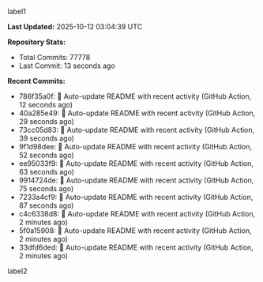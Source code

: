 
label1 
<!-- ACTIVITY_START -->
**Last Updated:** 2025-10-12 03:04:39 UTC

**Repository Stats:**
- Total Commits: 77778
- Last Commit: 13 seconds ago

**Recent Commits:**
- 786f35a0f: 🤖 Auto-update README with recent activity (GitHub Action, 12 seconds ago)
- 40a285e49: 🤖 Auto-update README with recent activity (GitHub Action, 29 seconds ago)
- 73cc05d83: 🤖 Auto-update README with recent activity (GitHub Action, 39 seconds ago)
- 9f1d98dee: 🤖 Auto-update README with recent activity (GitHub Action, 52 seconds ago)
- ee95033f9: 🤖 Auto-update README with recent activity (GitHub Action, 63 seconds ago)
- 9914724de: 🤖 Auto-update README with recent activity (GitHub Action, 75 seconds ago)
- 7233a4cf9: 🤖 Auto-update README with recent activity (GitHub Action, 87 seconds ago)
- c4c6338d8: 🤖 Auto-update README with recent activity (GitHub Action, 2 minutes ago)
- 5f0a15908: 🤖 Auto-update README with recent activity (GitHub Action, 2 minutes ago)
- 33dfd6ded: 🤖 Auto-update README with recent activity (GitHub Action, 2 minutes ago)
<!-- ACTIVITY_END -->

label2
